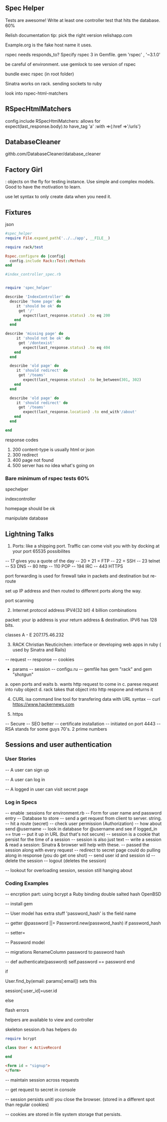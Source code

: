 ## Spec Helper

Tests are awesome! Write at least one controller test that hits the database. 60%

Relish documentation tip: pick the right version relishapp.com

Example.org is the fake host name it uses.

rspec needs responds_to? Specify rspec 3 in Gemfile.  gem 'rspec' , '~3.1.0'

be careful of environment. use gemlock to see version of rspec

bundle exec rspec (in root folder)

Sinatra works on rack. sending sockets to ruby

look into rspec-html-matchers

## RSpecHtmlMatchers

config.include RSpecHtmlMatchers: allows for  expect(last_response.body).to have_tag 'a' :with =>{:href =>'/urls'}

## DatabaseCleaner

 githb.com/DatabaseCleaner/database_cleaner

## Factory Girl

: objects on the fly for testing instance. Use simple and complex models. Good to have the motivation to learn.

use let syntax to only create data when you need it.

## Fixtures

json

```ruby
#spec_helper
require File.expand_path('../../app', __FILE__)

require rack/test

Rspec.configure do |config|
  config.include Rack::Test::Methods
end

#index_controller_spec.rb


require 'spec_helper'

describe 'IndexController' do
  describe 'home page' do
     it 'should be ok' do
      get '/'
        expect(last_response.status) .to eq 200
    end
  end

describe 'missing page' do
     it 'should not be ok' do
      get '/dontexist'
        expect(last_response.status) .to eq 404
    end
  end

  describe 'old page' do
     it 'should redirect' do
      get '/teams'
        expect(last_response.status) .to be_between(301, 302)
    end
  end

  describe 'old page' do
     it 'should redirect' do
      get '/teams'
        expect(last_response.location) .to end_with'/about'
    end
  end

end
```

response codes
1. 200 content-type is usually html or json
2. 300 redirect
3. 400 page not found
4. 500 server has no idea what's going on


### Bare minimum of rspec tests 60%

spechelper

indexcontroller

homepage should be ok

manipulate database

## Lightning Talks

1. Ports: like a shipping port. Traffic can come visit you with by docking at your port 65535 possibilites

-- 17 gives you a quote of the day
-- 20 + 21 = FTP
-- 22 = SSH
-- 23 telnet
-- 53 DNS
-- 80 http
-- 110 POP
-- 194 IRC
-- 443 HTTPS

port forwarding is used for firewall take in packets and destination but re-route

set up IP address and then routed to different ports along the way.

port scanning

2. Internet protocol address IPV4(32 bit) 4 billion combinations

packet: your ip address is your return address & destination.  IPV6 has 128 bits.

classes A - E  207.175.46.232

3. RACK Christian Neuticirchen: interface or developing web apps in ruby ( used by Sinatra and Rails)

-- request
-- response
-- cookies
- params
-- session
-- configu.ru
-- gemfile has gem "rack" and gem "shotgun"

a. open ports and waits
b. wants http request to come in
c. parese request into ruby object
d. rack takes that object into http respone and returns it

4. CURL isa command line tool for transfering data with URL syntax
-- curl https://www.hackernews.com

5. https

-- Secure
-- SEO better
-- certificate installation
-- initiated on port 4443
-- RSA stands for some guys 70's. 2 prime numbers

## Sessions and user authentication

### User Stories

-- A user can sign up

-- A user can log in

-- A logged in user can visit secret page

### Log in Specs

-- enable :sessions for environment.rb
-- Form for user name and password entry
-- Database to store
-- send a get request from client to server. string.
-- hit a route (secret)
-- check user permission (Authorization)
-- how about send @username
-- look in database for @username and see if logged_in == true
-- put it up in URL (but that's not secure)
-- session is a cookie that persist for the time of a session
-- session is also just text
-- write a session & read a session: Sinatra & browser will help with these.
-- passed the session along with every request
-- redirect to secret page could do pulling along in response (you do get one shot)
-- send user id and session id
-- delete the session
-- logout (deletes the session)

-- lookout for overloading session, session still hanging about

### Coding Examples
-- encrption part: using bcrypt a Ruby binding double salted hash OpenBSD

-- install gem

-- User model has extra stuff 'password_hash' is the field name

-- getter  @password ||= Passwrord.new(password_hash) if password_hash

-- setter=

-- Password model

-- migrations RenameColumn password to password hash

-- def authenticate(password)
      self.password == password
  end

   if

  User.find_by(email: params[:email]) sets this

  session[:user_id]=user.id

  else

  flash errors

  helpers are available to view and controller

  skeleton session.rb has helpers do

``` ruby
require bcrypt

class User < ActiveRecord

end
```

```html
<form id = "signup">
</form>
```
-- maintain session across requests

-- get request to secret in console

-- session persists unitl you close the browser. (stored in a different spot than regular cookies)

-- cookies are stored in file system storage that persists.


